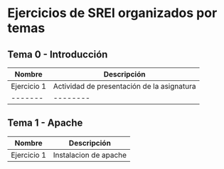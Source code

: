 # Ejercicios de SREI organizados por temas

## Tema 0 - Introducción
Nombre | Descripción
-------|--------
Ejercicio 1 |  Actividad de presentación de la asignatura
-------|--------

## Tema 1 - Apache
Nombre | Descripción
-------|--------
Ejercicio 1 | Instalacion de apache
